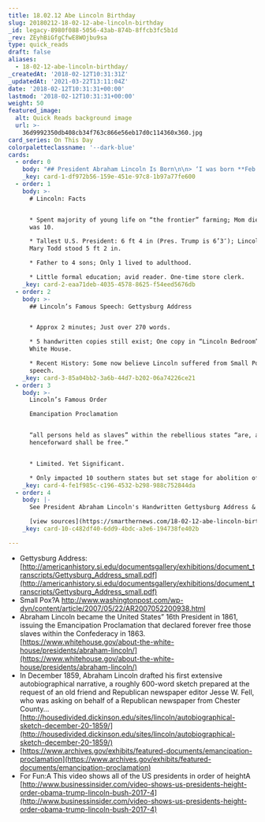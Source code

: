 ```yaml
---
title: 18.02.12 Abe Lincoln Birthday
slug: 20180212-18-02-12-abe-lincoln-birthday
_id: legacy-8980f088-5056-43ab-874b-8ffcb3fc5b1d
_rev: ZEyhBiGfgCfwE8WOjbu9sa
type: quick_reads
draft: false
aliases:
  - 18-02-12-abe-lincoln-birthday/
_createdAt: '2018-02-12T10:31:31Z'
_updatedAt: '2021-03-22T13:11:04Z'
date: '2018-02-12T10:31:31+00:00'
lastmod: '2018-02-12T10:31:31+00:00'
weight: 50
featured_image:
  alt: Quick Reads background image
  url: >-
    36d9992350db408cb34f763c866e56eb17d0c114360x360.jpg
card_series: On This Day
colorpaletteclassname: '--dark-blue'
cards:
  - order: 0
    body: "## President Abraham Lincoln Is Born\n\n> ‘I was born **Feb. 12, 1809**, in Hardin County, Kentucky. My parents were both born in Virginia, of undistinguished familiesa\x13second families, perhaps I should say.”  \n  \n  \n  \nPres. Lincoln, Dec 20, 1859 before he secured Republican nomination"
    _key: card-1-df972b56-159e-451e-97c8-1b97a77fe600
  - order: 1
    body: >-
      # Lincoln: Facts


      * Spent majority of young life on “the frontier” farming; Mom died when he
      was 10.

      * Tallest U.S. President: 6 ft 4 in (Pres. Trump is 6’3″); Lincoln’s wife
      Mary Todd stood 5 ft 2 in.

      * Father to 4 sons; Only 1 lived to adulthood.

      * Little formal education; avid reader. One-time store clerk.
    _key: card-2-eaa71deb-4035-4578-8625-f54eed5676db
  - order: 2
    body: >-
      ## Lincoln’s Famous Speech: Gettysburg Address


      * Approx 2 minutes; Just over 270 words.

      * 5 handwritten copies still exist; One copy in “Lincoln Bedroom” in the
      White House.

      * Recent History: Some now believe Lincoln suffered from Small Pox during
      speech.
    _key: card-3-85a04bb2-3a6b-44d7-b202-06a74226ce21
  - order: 3
    body: >-
      Lincoln’s Famous Order  

      Emancipation Proclamation


      “all persons held as slaves” within the rebellious states “are, and
      henceforward shall be free.”


      * Limited. Yet Significant.

      * Only impacted 10 southern states but set stage for abolition of slavery.
    _key: card-4-fe1f985c-c196-4532-b298-988c752844da
  - order: 4
    body: |-
      See President Abraham Lincoln's Handwritten Gettysburg Address & More:

      [view sources](https://smarthernews.com/18-02-12-abe-lincoln-birthday/)
    _key: card-10-c482df40-6dd9-4bdc-a3e6-194738fe402b

---
```

* Gettysburg Address: [http://americanhistory.si.edu/documentsgallery/exhibitions/document_transcripts/Gettysburg_Address_small.pdf](http://americanhistory.si.edu/documentsgallery/exhibitions/document_transcripts/Gettysburg_Address_small.pdf)
* Small Pox?A http://www.washingtonpost.com/wp-dyn/content/article/2007/05/22/AR2007052200938.html
* Abraham Lincoln became the United States” 16th President in 1861, issuing the Emancipation Proclamation that declared forever free those slaves within the Confederacy in 1863. [https://www.whitehouse.gov/about-the-white-house/presidents/abraham-lincoln/](https://www.whitehouse.gov/about-the-white-house/presidents/abraham-lincoln/)
* In December 1859, Abraham Lincoln drafted his first extensive autobiographical narrative, a roughly 600-word sketch prepared at the request of an old friend and Republican newspaper editor Jesse W. Fell, who was asking on behalf of a Republican newspaper from Chester County…[http://housedivided.dickinson.edu/sites/lincoln/autobiographical-sketch-december-20-1859/](http://housedivided.dickinson.edu/sites/lincoln/autobiographical-sketch-december-20-1859/)
* [https://www.archives.gov/exhibits/featured-documents/emancipation-proclamation](https://www.archives.gov/exhibits/featured-documents/emancipation-proclamation)
* For Fun:A This video shows all of the US presidents in order of heightA [http://www.businessinsider.com/video-shows-us-presidents-height-order-obama-trump-lincoln-bush-2017-4](http://www.businessinsider.com/video-shows-us-presidents-height-order-obama-trump-lincoln-bush-2017-4)